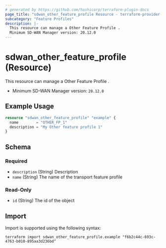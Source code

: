 ```yaml
---
# generated by https://github.com/hashicorp/terraform-plugin-docs
page_title: "sdwan_other_feature_profile Resource - terraform-provider-sdwan"
subcategory: "Feature Profiles"
description: |-
  This resource can manage a Other Feature Profile .
  Minimum SD-WAN Manager version: 20.12.0
---
```


# sdwan_other_feature_profile (Resource)

This resource can manage a Other Feature Profile .
  - Minimum SD-WAN Manager version: `20.12.0`

## Example Usage

```terraform
resource "sdwan_other_feature_profile" "example" {
  name        = "OTHER_FP_1"
  description = "My Other feature profile 1"
}
```

<!-- schema generated by tfplugindocs -->
## Schema

### Required

- `description` (String) Description
- `name` (String) The name of the transport feature profile

### Read-Only

- `id` (String) The id of the object

## Import

Import is supported using the following syntax:

```shell
terraform import sdwan_other_feature_profile.example "f6b2c44c-693c-4763-b010-895aa3d236bd"
```
